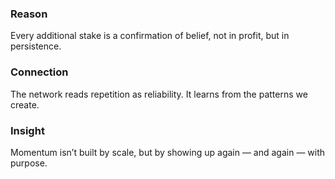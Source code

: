 ### Reason
Every additional stake is a confirmation of belief,
not in profit, but in persistence.

### Connection
The network reads repetition as reliability.
It learns from the patterns we create.

### Insight
Momentum isn’t built by scale,
but by showing up again — and again — with purpose.
